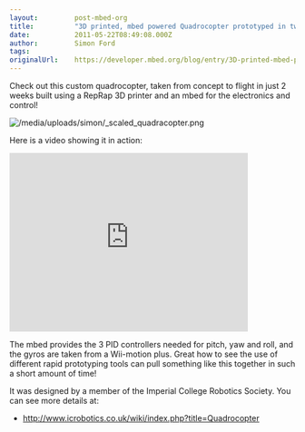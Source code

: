 ```yaml
---
layout:         post-mbed-org
title:          "3D printed, mbed powered Quadrocopter prototyped in two weeks!"
date:           2011-05-22T08:49:08.000Z
author:         Simon Ford
tags:           
originalUrl:    https://developer.mbed.org/blog/entry/3D-printed-mbed-powered-Quadrocopter-pro/
---
```


<p>
  Check out this custom quadrocopter, taken from concept to flight
  in just 2 weeks built using a RepRap 3D printer and an mbed for
  the electronics and control!
</p>
<p>
  <img src=
  "https://developer.mbed.org/media/uploads/simon/_scaled_quadracopter.png"
  alt="/media/uploads/simon/_scaled_quadracopter.png" title=
  "/media/uploads/simon/_scaled_quadracopter.png">
</p>
<p>
  Here is a video showing it in action:
</p>
<div class="flex-video">
  <iframe width="420" height="315" src=
  "https://www.youtube.com/embed/yJnA6BAtzrA" frameborder="0"
  allowfullscreen="allowfullscreen"></iframe>
</div>
<p>
  The mbed provides the 3 PID controllers needed for pitch, yaw and
  roll, and the gyros are taken from a Wii-motion plus. Great how
  to see the use of different rapid prototyping tools can pull
  something like this together in such a short amount of time!
</p>
<p>
  It was designed by a member of the Imperial College Robotics
  Society. You can see more details at:
</p>
<ul>
  <li>
    <a href=
    "http://www.icrobotics.co.uk/wiki/index.php?title=Quadrocopter"
    rel=
    "nofollow">http://www.icrobotics.co.uk/wiki/index.php?title=Quadrocopter</a>
  </li>
</ul>


